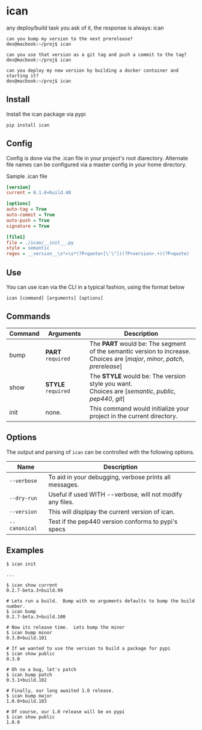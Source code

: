 # ican

any deploy/build task you ask of it, the response is always: ican

```
can you bump my version to the next prerelease?
dev@macbook:~/proj$ ican 

can you use that version as a git tag and push a commit to the tag?
dev@macbook:~/proj$ ican 

can you deploy my new version by building a docker container and starting it?
dev@macbook:~/proj$ ican 
```

## Install

Install the ican package via pypi

```shell
pip install ican
```

## Config

Config is done via the .ican file in your project's root diarectory.  Alternate file names can be configured via a master config in your home directory.

Sample .ican file

```ini
[version]
current = 0.1.6+build.40

[options]
auto-tag = True
auto-commit = True
auto-push = True
signature = True

[file1]
file = ./ican/__init__.py
style = semantic
regex = __version__\s*=\s*(?P<quote>[\'\"])(?P<version>.+)(?P=quote)

```

## Use  

You can use ican via the CLI in a typical fashion, using the format below

```shell
ican [command] [arguments] [options] 
```

## Commands

| Command      | Arguments             | Description   |
| -------------| --------------------  | ------------- |
| bump       | **PART** `required`  |The **PART** would be: The segment of the semantic version to increase.  <br />Choices are [*major*, *minor*, *patch*, *prerelease*] |
| show       | **STYLE** `required` | The **STYLE** would be: The version style you want. <br />Choices are [*semantic*, *public*, *pep440*, *git*] |
| init       | none.                | This command would initialize your project in the current directory.                                |


## Options

The output and parsing of `ican` can be controlled with the following options.

| Name                   | Description                                                  |
| -------------          | -------------                                                |
| `--verbose`            | To aid in your debugging, verbose prints all messages.       |
| `--dry-run`            | Useful if used WITH --verbose, will not modify any files.    |
| `--version`            | This will displpay the current version of ican.              |
| `--canonical`          | Test if the pep440 version conforms to pypi's specs          |

## Examples

```shell
$ ican init

...

$ ican show current
0.2.7-beta.3+build.99

# Lets run a build.  Bump with no arguments defaults to bump the build number.
$ ican bump
0.2.7-beta.3+build.100

# Now its release time.  Lets bump the minor
$ ican bump minor
0.3.0+build.101

# If we wanted to use the version to build a package for pypi
$ ican show public
0.3.0

# Oh no a bug, let's patch
$ ican bump patch
0.3.1+build.102

# Finally, our long awaited 1.0 release.
$ ican bump major
1.0.0+build.103

# Of course, our 1.0 release will be on pypi
$ ican show public
1.0.0
```

[^1]: The defaults are version '0.1.0' with auto-tag and auto-commit OFF.  For files to modify, all *.py files are searched for a __version__ string.
